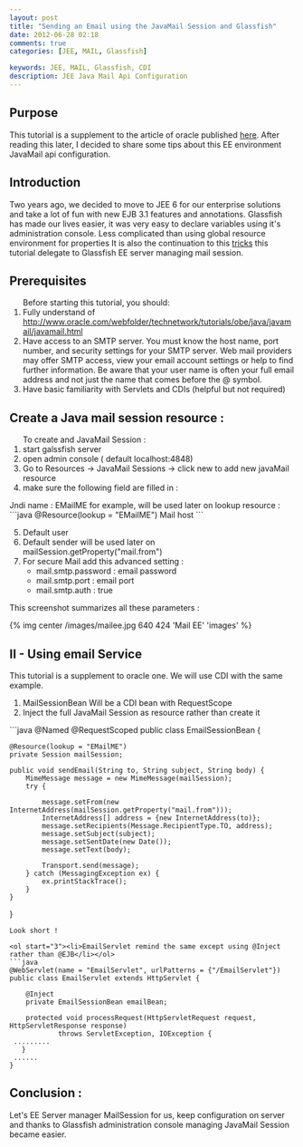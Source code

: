 ```yaml
---
layout: post
title: "Sending an Email using the JavaMail Session and Glassfish"
date: 2012-06-28 02:18
comments: true
categories: [JEE, MAIL, Glassfish]

keywords: JEE, MAIL, Glassfish, CDI
description: JEE Java Mail Api Configuration
---
```


<h2>Purpose</h2>

This tutorial is a supplement to the article of oracle published <a href="http://www.oracle.com/webfolder/technetwork/tutorials/obe/java/javamail/javamail.html">here</a>. 
After reading this later, I decided to share some tips about this EE environment JavaMail api configuration.
<h2>Introduction</h2>

Two years ago, we decided to move to JEE 6 for our enterprise solutions and take a lot of fun with new EJB 3.1 features and annotations. Glassfish has made our lives easier, it was very easy to declare variables using it's administration console.
Less complicated than using global resource environment for properties It is also the continuation to this <a href="http://www.jroller.com/articles/jee-6-environmental-enterprise">tricks</a> this tutorial delegate to Glassfish EE server managing mail session.
<!-- more -->
<h2>Prerequisites</h2>

<ol>Before starting this tutorial, you should:
<li>Fully understand of <a href="http://www.oracle.com/webfolder/technetwork/tutorials/obe/java/javamail/javamail.html">http://www.oracle.com/webfolder/technetwork/tutorials/obe/java/javamail/javamail.html</a></li>
<li>Have access to an SMTP server. You must know the host name, port number, and security settings for your SMTP server. Web mail providers may offer SMTP access, view your email account settings or help to find further information. Be aware that your user name is often your full email address and not just the name that comes before the @ symbol.</li>
<li>Have basic familiarity with Servlets and CDIs (helpful but not required)</li>
</ol>

<h2>Create a Java mail session resource :</h2>

<ol>
To create and JavaMail Session :
<li>start galssfish server</li>
<li>open admin console ( default localhost:4848)</li>
<li>Go to Resources -> JavaMail Sessions -> click new to add new javaMail resource</li>
<li>make sure the following field are filled in :</li>
</ol>
Jndi name : EMailME for example, will be used later on lookup resource : 
```java
@Resource(lookup = "EMailME")
Mail host
```
<ol start="5">
<li>Default user</li>
<li>Default sender will be used later on mailSession.getProperty("mail.from")</li>
<li>For secure Mail add this advanced setting :

<ul>
<li>mail.smtp.password : email password</li>
<li>mail.smtp.port : email port</li>
<li>mail.smtp.auth : true </li>
</ul>
</li>
</ol>
This screenshot summarizes all these parameters :

{% img center /images/mailee.jpg 640 424 'Mail EE' 'images' %}

<h2>II - Using email Service</h2>


This tutorial is a supplement to oracle one. We will use CDI with the same example.

<ol>
	<li>MailSessionBean Will be a CDI bean with RequestScope</li>
	<li>Inject the full JavaMail Session as resource rather than create it</li>
</ol>
```java
@Named
@RequestScoped
public class EmailSessionBean {
 
    @Resource(lookup = "EMailME")
    private Session mailSession;
 
    public void sendEmail(String to, String subject, String body) {
        MimeMessage message = new MimeMessage(mailSession);
        try {
 
            message.setFrom(new InternetAddress(mailSession.getProperty("mail.from")));
            InternetAddress[] address = {new InternetAddress(to)};
            message.setRecipients(Message.RecipientType.TO, address);
            message.setSubject(subject);
            message.setSentDate(new Date());
            message.setText(body);
 
            Transport.send(message);
        } catch (MessagingException ex) {
            ex.printStackTrace();
        }
    }
}
```
Look short !

<ol start="3"><li>EmailServlet remind the same except using @Inject rather than @EJB</li></ol>
```java
@WebServlet(name = "EmailServlet", urlPatterns = {"/EmailServlet"})
public class EmailServlet extends HttpServlet {
 
    @Inject
    private EmailSessionBean emailBean;
 
    protected void processRequest(HttpServletRequest request, HttpServletResponse response)
            throws ServletException, IOException {
 .........
   }
 ......
}
```
<h2>Conclusion :</h2>

Let's EE Server manager MailSession for us, keep configuration on server and thanks to Glassfish administration console managing JavaMail Session became easier.
